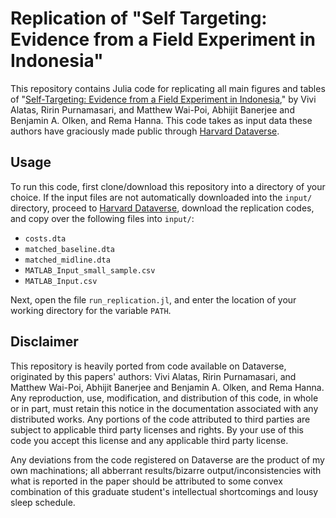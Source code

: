 # Replication of "Self Targeting: Evidence from a Field Experiment in Indonesia"

This repository contains Julia code for replicating all main figures and tables of  "[Self-Targeting: Evidence from a Field Experiment in Indonesia](https://www.journals.uchicago.edu/doi/10.1086/685299)," by Vivi Alatas, Ririn Purnamasari, and Matthew Wai-Poi, Abhijit Banerjee and Benjamin A. Olken, and Rema Hanna. This code takes as input data these authors have graciously made public through [Harvard Dataverse](https://doi.org/10.7910/DVN/6ZUIUC).

## Usage

To run this code, first clone/download this repository into a directory of your choice. If the input files are not automatically downloaded into the `input/` directory, proceed to [Harvard Dataverse](https://doi.org/10.7910/DVN/6ZUIUC), download the replication codes, and copy over the following files into `input/`:
- `costs.dta`
- `matched_baseline.dta`
- `matched_midline.dta`
- `MATLAB_Input_small_sample.csv`
- `MATLAB_Input.csv`

Next, open the file `run_replication.jl`, and enter the location of your working directory for the variable `PATH`. 

## Disclaimer

This repository is heavily ported from code available on Dataverse, originated by this papers' authors: Vivi Alatas, Ririn Purnamasari, and Matthew Wai-Poi, Abhijit Banerjee and Benjamin A. Olken, and Rema Hanna. Any reproduction, use, modification, and distribution of this code, in whole or in part, must retain this notice in the documentation associated with any distributed works. Any portions of the code attributed to third parties are subject to applicable third party licenses and rights. By your use of this code you accept this license and any applicable third party license.

Any deviations from the code registered on Dataverse are the product of my own machinations; all abberrant results/bizarre output/inconsistencies with what is reported in the paper should be attributed to some convex combination of this graduate student's intellectual shortcomings and lousy sleep schedule.
